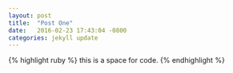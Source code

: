 ```yaml
---
layout: post
title:  "Post One"
date:   2016-02-23 17:43:04 -0800
categories: jekyll update
---
```


{% highlight ruby %}
this is a space for code.
{% endhighlight %}
